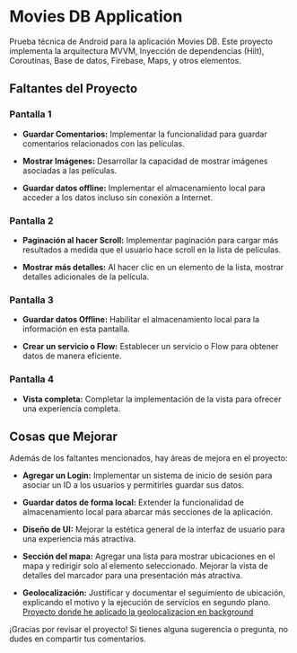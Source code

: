 # Movies DB Application

Prueba técnica de Android para la aplicación Movies DB. Este proyecto implementa la arquitectura MVVM, Inyección de dependencias (Hilt), Coroutinas, Base de datos, Firebase, Maps, y otros elementos.

## Faltantes del Proyecto

### Pantalla 1

- **Guardar Comentarios:** Implementar la funcionalidad para guardar comentarios relacionados con las películas.
  
- **Mostrar Imágenes:** Desarrollar la capacidad de mostrar imágenes asociadas a las películas.

- **Guardar datos offline:** Implementar el almacenamiento local para acceder a los datos incluso sin conexión a Internet.

### Pantalla 2

- **Paginación al hacer Scroll:** Implementar paginación para cargar más resultados a medida que el usuario hace scroll en la lista de películas.

- **Mostrar más detalles:** Al hacer clic en un elemento de la lista, mostrar detalles adicionales de la película.

### Pantalla 3

- **Guardar datos Offline:** Habilitar el almacenamiento local para la información en esta pantalla.

- **Crear un servicio o Flow:** Establecer un servicio o Flow para obtener datos de manera eficiente.

### Pantalla 4

- **Vista completa:** Completar la implementación de la vista para ofrecer una experiencia completa.

## Cosas que Mejorar

Además de los faltantes mencionados, hay áreas de mejora en el proyecto:

- **Agregar un Login:** Implementar un sistema de inicio de sesión para asociar un ID a los usuarios y permitirles guardar sus datos.

- **Guardar datos de forma local:** Extender la funcionalidad de almacenamiento local para abarcar más secciones de la aplicación.

- **Diseño de UI:** Mejorar la estética general de la interfaz de usuario para una experiencia más atractiva.

- **Sección del mapa:** Agregar una lista para mostrar ubicaciones en el mapa y redirigir solo al elemento seleccionado. Mejorar la vista de detalles del marcador para una presentación más atractiva.

- **Geolocalización:** Justificar y documentar el seguimiento de ubicación, explicando el motivo y la ejecución de servicios en segundo plano. [Proyecto donde he aplicado la geolocalizacion en background](https://www.youtube.com/shorts/N9URjBGrN6Q)

¡Gracias por revisar el proyecto! Si tienes alguna sugerencia o pregunta, no dudes en compartir tus comentarios.
```
